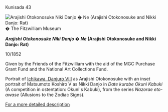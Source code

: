 Kunisada 43

![Arajishi Otokonosuke Niki Danjo � Ne (Arajishi Otokonosuke and Nikki Danjo: Rat)](kunisada/P.66-1999.jpg)
� The Fitzwilliam Museum

**_Arajishi Otokonosuke Niki Danjo � Ne_ (Arajishi Otokonosuke and Nikki Danjo: Rat)**

10/1852

Given by the Friends of the Fitzwilliam with the aid of the MGC Purchase Grant Fund and the National Art Collections Fund.

Portrait of [Ichikawa  Danjuro VIII](/exhibition/group-12) as Arajishi Otokonosuke with an inset portrait of Matsumoto Koshiro V as Nikki Danjo in _Date kurabe Okuni Kabuki_ (A competition in ostentation: Okuni's Kabuki), from the series _Nazorae eto-awase_ (Allusions to the Zodiac Signs).

[For a more detailed description](../textp66.htm)
